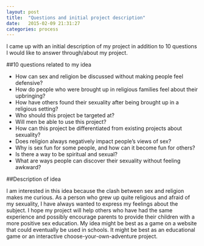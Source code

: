 ```yaml
---
layout: post
title:  "Questions and initial project description"
date:   2015-02-09 21:31:27
categories: process
---
```

I came up with an initial description of my project in addition to 10 questions I would like to answer through/about my project.

##10 questions related to my idea
- How can sex and religion be discussed without making people feel defensive?
- How do people who were brought up in religious families feel about their upbringing?
- How have others found their sexuality after being brought up in a religious setting?
- Who should this project be targeted at?
- Will men be able to use this project?
- How can this project be differentiated from existing projects about sexuality?
- Does religion always negatively impact people’s views of sex?
- Why is sex fun for some people, and how can it become fun for others?
- Is there a way to be spiritual and sexual?
- What are ways people can discover their sexuality without feeling awkward?

##Description of idea

I am interested in this idea because the clash between sex and religion makes me curious. As a person who grew up quite religious and afraid of my sexuality, I have always wanted to express my feelings about the subject. I hope my project will help others who have had the same experience and possibly encourage parents to provide their children with a more positive sex education. My idea might be best as a game on a website that could eventually be used in schools. It might be best as an educational game or an interactive choose-your-own-adventure project.